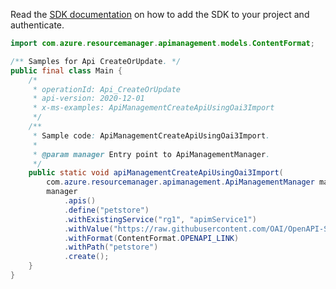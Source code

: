 Read the [SDK documentation](https://github.com/Azure/azure-sdk-for-java/blob/azure-resourcemanager-apimanagement_1.0.0-beta.2/sdk/apimanagement/azure-resourcemanager-apimanagement/README.md) on how to add the SDK to your project and authenticate.

```java
import com.azure.resourcemanager.apimanagement.models.ContentFormat;

/** Samples for Api CreateOrUpdate. */
public final class Main {
    /*
     * operationId: Api_CreateOrUpdate
     * api-version: 2020-12-01
     * x-ms-examples: ApiManagementCreateApiUsingOai3Import
     */
    /**
     * Sample code: ApiManagementCreateApiUsingOai3Import.
     *
     * @param manager Entry point to ApiManagementManager.
     */
    public static void apiManagementCreateApiUsingOai3Import(
        com.azure.resourcemanager.apimanagement.ApiManagementManager manager) {
        manager
            .apis()
            .define("petstore")
            .withExistingService("rg1", "apimService1")
            .withValue("https://raw.githubusercontent.com/OAI/OpenAPI-Specification/master/examples/v3.0/petstore.yaml")
            .withFormat(ContentFormat.OPENAPI_LINK)
            .withPath("petstore")
            .create();
    }
}
```
